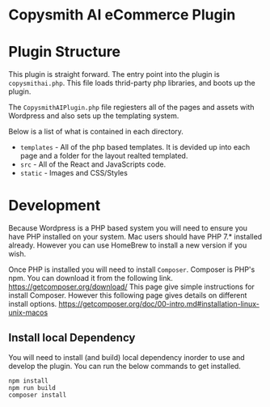 # Copysmith AI eCommerce Plugin

# Plugin Structure

This plugin is straight forward. The entry point into the plugin is `copysmithai.php`. 
This file loads thrid-party php libraries, and boots up the plugin.

The `CopysmithAIPlugin.php` file regiesters all of the pages and assets with Wordpress and also
sets up the templating system.

Below is a list of what is contained in each directory.

- `templates` - All of the php based templates. It is devided up into each page and a folder for the layout realted templated.
- `src` - All of the React and JavaScripts code.
- `static` - Images and CSS/Styles

# Development

Because Wordpress is a PHP based system you will need to ensure you have PHP installed on your system.
Mac users should have PHP 7.* installed already. However you can use HomeBrew to install a new version
if you wish. 

Once PHP is installed you will need to install `Composer`. Composer is PHP's npm. You can download it 
from the following link. https://getcomposer.org/download/ This page give simple instructions for install
Composer. However this following page gives details on different install options. https://getcomposer.org/doc/00-intro.md#installation-linux-unix-macos

## Install local Dependency

You will need to install (and build) local dependency inorder to use and develop the plugin. You can run the
below commands to get installed.

```
npm install
npm run build
composer install
```
